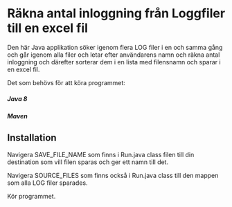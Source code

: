 # Räkna antal inloggning från Loggfiler till en excel fil

Den här Java applikation söker igenom flera LOG filer i en och samma gång och går igenom alla filer och letar efter användarens namn och räkna antal inloggning och därefter sorterar dem i en lista med filensnamn och sparar i en excel fil.

Det som behövs för att köra programmet:

##### Java 8
##### Maven

## Installation

Navigera SAVE_FILE_NAME som finns i Run.java class filen till din destination som vill filen sparas och ger ett namn till det.

Navigera SOURCE_FILES som finns också i Run.java class till den mappen som alla LOG filer sparades.

Kör programmet.
